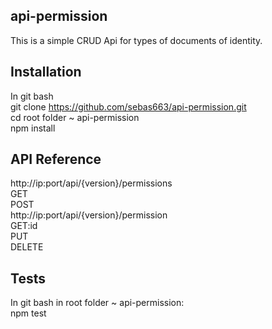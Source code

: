 ## api-permission

This is a simple CRUD Api for types of documents of identity.

## Installation
In git bash<br />
git clone https://github.com/sebas663/api-permission.git<br />
cd root folder ~ api-permission<br />
npm install

## API Reference

http://ip:port/api/{version}/permissions<br />
GET<br />
POST<br />
http://ip:port/api/{version}/permission<br />
GET:id<br />
PUT<br />
DELETE

## Tests
In git bash in root folder ~ api-permission:<br />
npm test
